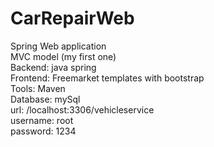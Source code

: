 # CarRepairWeb
Spring Web application <br>
MVC model (my first one) <br>
Backend: java spring <br>
Frontend: Freemarket templates with bootstrap <br>
Tools: Maven <br>
Database: mySql <br>
	url: /localhost:3306/vehicleservice <br>
	username: root <br>
	password: 1234 <br>
